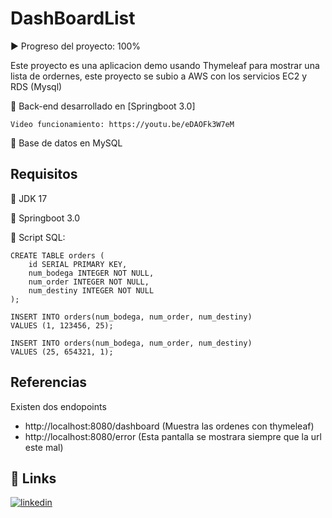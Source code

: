 
# DashBoardList

▶️ Progreso del proyecto: 100%

Este proyecto es una aplicacion demo usando Thymeleaf para mostrar una lista de ordernes, este proyecto se subio a AWS con los servicios EC2 y RDS (Mysql)

🔧 Back-end desarrollado en [Springboot 3.0]

    Video funcionamiento: https://youtu.be/eDAOFk3W7eM

🔧 Base de datos en MySQL






## Requisitos

📏 JDK 17

📏 Springboot 3.0

📏 Script SQL:

```
CREATE TABLE orders (
    id SERIAL PRIMARY KEY,
    num_bodega INTEGER NOT NULL,
    num_order INTEGER NOT NULL,
    num_destiny INTEGER NOT NULL
);
```

```
INSERT INTO orders(num_bodega, num_order, num_destiny)
VALUES (1, 123456, 25);

INSERT INTO orders(num_bodega, num_order, num_destiny)
VALUES (25, 654321, 1);
```




## Referencias

Existen dos endopoints

- http://localhost:8080/dashboard (Muestra las ordenes con thymeleaf)
- http://localhost:8080/error (Esta pantalla se mostrara siempre que la url este mal)



## 🔗 Links

[![linkedin](https://img.shields.io/badge/linkedin-0A66C2?style=for-the-badge&logo=linkedin&logoColor=white)](https://www.linkedin.com/in/aldo-isaias-becerra-campos-591621200/)


